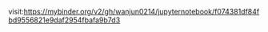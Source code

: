 visit:https://mybinder.org/v2/gh/wanjun0214/jupyternotebook/f074381df84fbd9556821e9daf2954fbafa9b7d3
